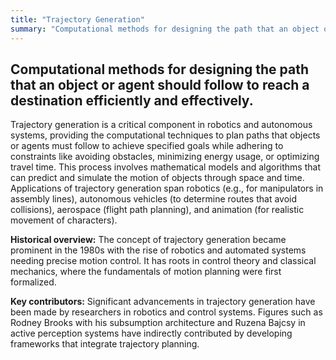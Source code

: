 ```yaml
---
title: "Trajectory Generation"
summary: "Computational methods for designing the path that an object or agent should follow to reach a destination efficiently and effectively."
---
```


## Computational methods for designing the path that an object or agent should follow to reach a destination efficiently and effectively.

Trajectory generation is a critical component in robotics and autonomous systems, providing the computational techniques to plan paths that objects or agents must follow to achieve specified goals while adhering to constraints like avoiding obstacles, minimizing energy usage, or optimizing travel time. This process involves mathematical models and algorithms that can predict and simulate the motion of objects through space and time. Applications of trajectory generation span robotics (e.g., for manipulators in assembly lines), autonomous vehicles (to determine routes that avoid collisions), aerospace (flight path planning), and animation (for realistic movement of characters).

**Historical overview:** The concept of trajectory generation became prominent in the 1980s with the rise of robotics and automated systems needing precise motion control. It has roots in control theory and classical mechanics, where the fundamentals of motion planning were first formalized.

**Key contributors:** Significant advancements in trajectory generation have been made by researchers in robotics and control systems. Figures such as Rodney Brooks with his subsumption architecture and Ruzena Bajcsy in active perception systems have indirectly contributed by developing frameworks that integrate trajectory planning.

